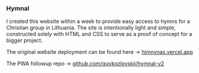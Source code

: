 ### Hymnal

I created this website within a week to provide easy access to hymns for a Christian group in Lithuania. The site is intentionally light and simple, constructed solely with HTML and CSS to serve as a proof of concept for a bigger project. 

The original website deployment can be found here -> [himnynas.vercel.app](https://himnynas.vercel.app/)

The PWA followup repo -> [github.com/guykozlovskij/hymnal-v2](https://github.com/guykozlovskij/hymnal-v2)
